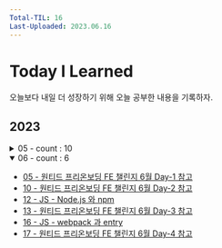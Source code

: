 ```yaml
---
Total-TIL: 16
Last-Uploaded: 2023.06.16
---
```


# Today I Learned

오늘보다 내일 더 성장하기 위해 오늘 공부한 내용을 기록하자.

## 2023

<details>
<summary>05 - count : 10</summary>

- [18 - JS 스코프](./2023/05/18.md)
- [19 - JS 암묵적 전역 변수, void](./2023/05/19.md)
- [20 - MySQL DATE_FORMAT, COUNT 0 포함, SELECT 조건부](./2023/05/20.md)
- [21 - CS OSI 7계층](./2023/05/21.md)
- [22 - CS REST/RESTful API](./2023/05/22.md)
- [23 - CS 크롬 개발 도구 네트워크 탭, HTTP RFC, 주소체계](./2023/05/23.md)
- [24 - CS HTTP Method, 안전한 메서드와 멱등성 메서드, 상태 코드](./2023/05/24.md)
- [25 - JS 스코프 체인](./2023/05/25.md)
- [26 - CS Header - 컨텐츠 협상과 MIME Type, Keep-Alive, Date, Transfer-Encoding, Authorization, Allow, Referer, 커스텀 헤더](./2023/05/26.md)
- [27 - CS Header - Cookie, Cache, 캐시 신선도 검사, CORS](./2023/05/27.md)

</details>

<details open>
<summary>06 - count : 6</summary>

- [05 - 원티드 프리온보딩 FE 챌린지 6월 Day-1 참고](./2023/06/05.md)
- [10 - 원티드 프리온보딩 FE 챌린지 6월 Day-2 참고](./2023/06/10.md)
- [12 - JS - Node.js 와 npm](./2023/06/12.md)
- [13 - 원티드 프리온보딩 FE 챌린지 6월 Day-3 참고](./2023/06/13.md)
- [16 - JS - webpack 과 entry](./2023/06/16.md)
- [17 - 원티드 프리온보딩 FE 챌린지 6월 Day-4 참고](./2023/06/17.md)

</details>
